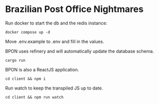 # Brazilian Post Office Nightmares

Run docker to start the db and the redis instance:

```
docker compose up -d
```

Move .env.example to .env and fill in the values.

BPON uses refinery and will automatically update the database schema.

```
cargo run
```

BPON is also a ReactJS application.

```
cd client && npm i
```

Run watch to keep the transpiled JS up to date.

```
cd client && npm run watch
```
